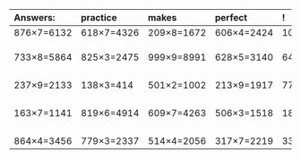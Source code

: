 | Answers: | practice | makes | perfect | ! |
| :--- | :--- | :--- | :--- | :--- |
| 876×7=6132 | 618×7=4326 | 209×8=1672 | 606×4=2424 | 106×7=742 | 
|   |   |   |   |   | 
|   |   |   |   |   | 
|   |   |   |   |   | 
| 733×8=5864 | 825×3=2475 | 999×9=8991 | 628×5=3140 | 640×5=3200 | 
|   |   |   |   |   | 
|   |   |   |   |   | 
|   |   |   |   |   | 
|   |   |   |   |   | 
| 237×9=2133 | 138×3=414 | 501×2=1002 | 213×9=1917 | 775×9=6975 | 
|   |   |   |   |   | 
|   |   |   |   |   | 
|   |   |   |   |   | 
|   |   |   |   |   | 
| 163×7=1141 | 819×6=4914 | 609×7=4263 | 506×3=1518 | 187×9=1683 | 
|   |   |   |   |   | 
|   |   |   |   |   | 
|   |   |   |   |   | 
|   |   |   |   |   | 
| 864×4=3456 | 779×3=2337 | 514×4=2056 | 317×7=2219 | 335×3=1005 | 
